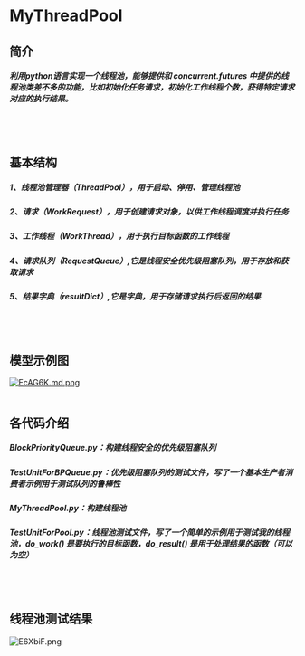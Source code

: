 # MyThreadPool
## 简介
##### 利用python语言实现一个线程池，能够提供和 concurrent.futures 中提供的线程池类差不多的功能，比如初始化任务请求，初始化工作线程个数，获得特定请求对应的执行结果。
<br></br>
## 基本结构
##### 1、线程池管理器（ThreadPool），用于启动、停用、管理线程池
##### 2、请求（WorkRequest），用于创建请求对象，以供工作线程调度并执行任务
##### 3、工作线程（WorkThread），用于执行目标函数的工作线程
##### 4、请求队列（RequestQueue）,它是线程安全优先级阻塞队列，用于存放和获取请求
##### 5、结果字典（resultDict）,它是字典，用于存储请求执行后返回的结果
<br></br>
## 模型示例图
[![EcAG6K.md.png](https://s2.ax1x.com/2019/05/08/EcAG6K.md.png)](https://imgchr.com/i/EcAG6K)
<br></br>
## 各代码介绍
##### BlockPriorityQueue.py：构建线程安全的优先级阻塞队列
##### TestUnitForBPQueue.py：优先级阻塞队列的测试文件，写了一个基本生产者消费者示例用于测试队列的鲁棒性
##### MyThreadPool.py：构建线程池
##### TestUnitForPool.py：线程池测试文件，写了一个简单的示例用于测试我的线程池，do_work() 是要执行的目标函数，do_result() 是用于处理结果的函数（可以为空）
<br></br>
## 线程池测试结果
![E6XbiF.png](https://s2.ax1x.com/2019/05/08/E6XbiF.png)
<br></br>
